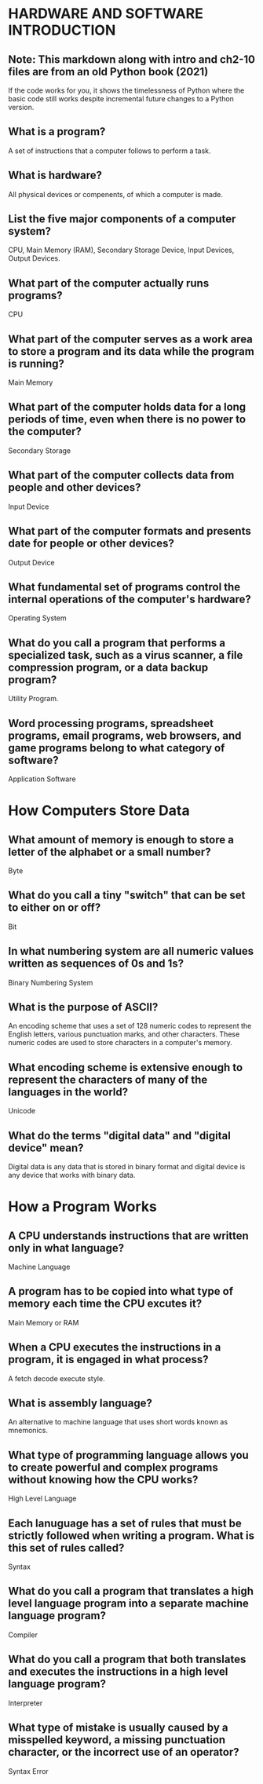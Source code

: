 # HARDWARE AND SOFTWARE INTRODUCTION
<h2>Note: This markdown along with intro and ch2-10 files are from an old Python book (2021)</h2>
<p>If the code works for you, it shows the timelessness of Python where the basic code still works despite incremental future changes to a Python version.</p>

<h2> What is a program?</h2>
A set of instructions that a computer follows to perform a task.
 
<h2> What is hardware?</h2>
All physical devices or compenents, of which a computer is made.

<h2> List the five major components of a computer system?</h2>
CPU, Main Memory (RAM), Secondary Storage Device, Input Devices, 
Output Devices.

<h2> What part of the computer actually runs programs?</h2>
 CPU

<h2> What part of the computer serves as a work area to store a program  
and its data while the program is running?</h2>
Main Memory

<h2> What part of the computer holds data for a long periods of time,  
even when there is no power to the computer?</h2>
Secondary Storage

<h2> What part of the computer collects data from people 
and other devices?</h2>
Input Device

<h2> What part of the computer formats and presents date for people  
or other devices?</h2>
Output Device

<h2> What fundamental set of programs control the internal operations  
of the computer's hardware?</h2>
Operating System

<h2> What do you call a program that performs a specialized task,  
such as a virus scanner, a file compression program, or a data backup 
program?</h2>
Utility Program.

<h2> Word processing programs, spreadsheet programs, email programs,  
web browsers, and game programs belong to what category of software?</h2>
Application Software

# How Computers Store Data

<h2> What amount of memory is enough to store a letter of the alphabet 
or a small number?</h2>
Byte

<h2> What do you call a tiny "switch" that can be set to either on or 
off?</h2> 
Bit

<h2> In what numbering system are all numeric values written as 
sequences of 0s and 1s?</h2>
Binary Numbering System

<h2> What is the purpose of ASCII?</h2>
An encoding scheme that uses a set of 128 numeric codes 
to represent the English letters, various punctuation marks, 
and other characters. These numeric codes are used to store 
characters in a computer's memory.

<h2> What encoding scheme is extensive enough to represent the 
characters of many of the languages in the world?</h2>
Unicode

<h2> What do the terms "digital data" and "digital device" mean?</h2>
Digital data is any data that is stored in binary format and 
digital device is any device that works with binary data.

# How a Program Works

<h2> A CPU understands instructions that are written only in 
what language?</h2>
Machine Language

<h2> A program has to be copied into what type of memory each time 
the CPU excutes it?</h2>
Main Memory or RAM

<h2> When a CPU executes the instructions in a program, it is engaged 
in what process?</h2>
A fetch decode execute style.

<h2> What is assembly language?</h2>
An alternative to machine language that uses short words known as 
mnemonics.
   
<h2> What type of programming language allows you to create powerful 
and complex programs without knowing how the CPU works?</h2>
High Level Language

<h2> Each lanuguage has a set of rules that must be strictly followed 
when writing a program. What is this set of rules called?</h2>
Syntax

<h2> What do you call a program that translates a high level language 
program into a separate machine language program?</h2>
Compiler

<h2> What do you call a program that both translates and executes the 
instructions in a high level language program?</h2>
Interpreter

<h2> What type of mistake is usually caused by a misspelled keyword, a 
missing punctuation character, or the incorrect use of an operator?</h2>
Syntax Error
